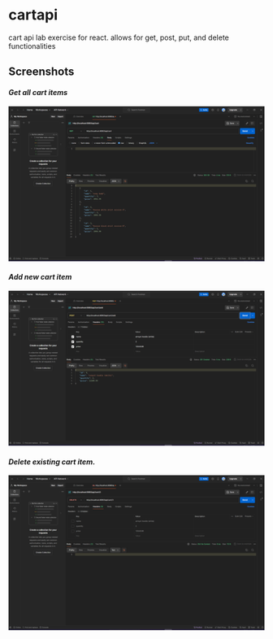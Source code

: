 # cartapi
cart api lab exercise for react. allows for get, post, put, and delete functionalities

## Screenshots

#### *Get all cart items*
![Screenshot of get testing through postman](screenshots/get_screenshot.png)

#### *Add new cart item*
![Screenshot of post testing through postman](screenshots/post_screenshot.png)

#### *Delete existing cart item.*
![Screenshot of delete testing through postman](screenshots/delete_screenshot.png)
